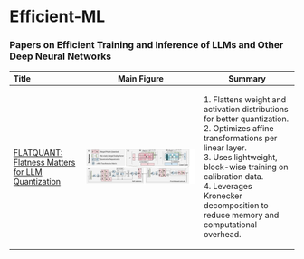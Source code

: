 # Efficient-ML

### Papers on Efficient Training and Inference of LLMs and Other Deep Neural Networks

| **Title** | **Main Figure** | **Summary** |
|:--|:----:|:---:|
| [FLATQUANT: Flatness Matters for LLM Quantization](https://huggingface.co/papers/2410.09426) | <img width="1500" alt="image" src="figures/image.png"> |<p align="left"> 1. Flattens weight and activation distributions for better quantization. </br> 2. Optimizes affine transformations per linear layer.</br> 3. Uses lightweight, block-wise training on calibration data.</br> 4. Leverages Kronecker decomposition to reduce memory and computational overhead.</br></p>

